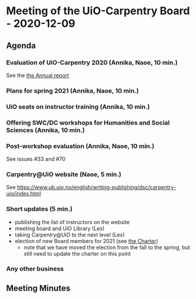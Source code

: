 # Meeting of the UiO-Carpentry Board - 2020-12-09

## Agenda

### Evaluation of UiO-Carpentry 2020 (Annika, Naoe, 10 min.)

See the [the Annual report](https://github.com/uio-carpentry/organisational/blob/master/reporting/report_carpentry-uio_2020.md)

### Plans for spring 2021 (Annika, Naoe, 10 min.)

### UiO seats on instructor training (Annika, 10 min.)

### Offering SWC/DC workshops for Humanities and Social Sciences (Annika, 10 min.)

### Post-workshop evaluation (Annika, Naoe, 10 min.)

See issues #33 and #70 

### Carpentry\@UiO website (Naoe, 5 min.)

See https://www.ub.uio.no/english/writing-publishing/dsc/carpentry-uio/index.html

### Short updates (5 min.)

* publishing the list of instructors on the website
* meeting board and UiO Library (Lex)
* taking Carpentry@UiO to the next level (Lex)
* election of new Board members for 2021 (see [the Charter](https://governance.readthedocs.io/en/latest/charter.html#elections))
  * note that we have moved the election from the fall to the spring, but still need to update the charter on this point

### Any other business

## Meeting Minutes



